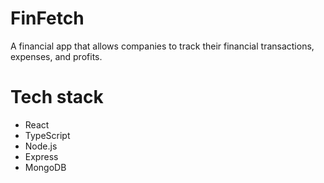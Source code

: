 # FinFetch
A financial app that allows companies to track their financial transactions, expenses, and profits.

# Tech stack
   - React
   - TypeScript
   - Node.js
   - Express
   - MongoDB
